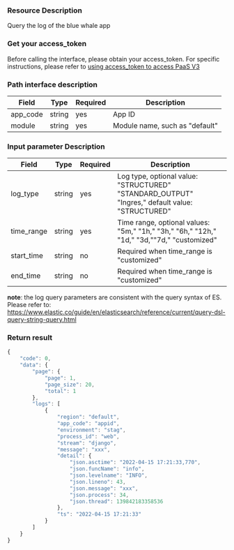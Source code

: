 ### Resource Description

Query the log of the blue whale app

### Get your access_token
Before calling the interface, please obtain your access_token. For specific instructions, please refer to [using access_token to access PaaS V3](https://bk.tencent.com/docs/markdown/PaaS3.0/topics/paas/access_token)

### Path interface description

|   Field   | Type | Required |     Description     |
| ------------ | ------------ | ------ | ---------------- |
|   app_code   |   string     |   yes   | App ID    |
|   module |   string     |   yes   | Module name, such as "default"|

### Input parameter Description
| Field         | Type | Required | Description                                                  |
|-----------------------|----------|-----|------------------------------------------------------------------|
| log_type              |  string   | yes | Log type, optional value: "STRUCTURED" "STANDARD_OUTPUT" "Ingres," default value: "STRUCTURED"|
| time_range            |  string   | yes | Time range, optional values: "5m," "1h," "3h," "6h," "12h," "1d," "3d,""7d," "customized"|
| start_time            |  string   | no | Required when time_range is "customized"                                |
| end_time              |  string   | no | Required when time_range is "customized"                |

**note**: the log query parameters are consistent with the query syntax of ES. Please refer to: https://www.elastic.co/guide/en/elasticsearch/reference/current/query-dsl-query-string-query.html


### Return result

```javascript
{
    "code": 0,
    "data": {
        "page": {
            "page": 1,
            "page_size": 20,
            "total": 1
        },
        "logs": [
            {
                "region": "default",
                "app_code": "appid",
                "environment": "stag",
                "process_id": "web",
                "stream": "django",
                "message": "xxx",
                "detail": {
                    "json.asctime": "2022-04-15 17:21:33,770",
                    "json.funcName": "info",
                    "json.levelname": "INFO",
                    "json.lineno": 43,
                    "json.message": "xxx",
                    "json.process": 34,
                    "json.thread": 139842183358536
                },
                "ts": "2022-04-15 17:21:33"
            }
        ]
    }
}
```